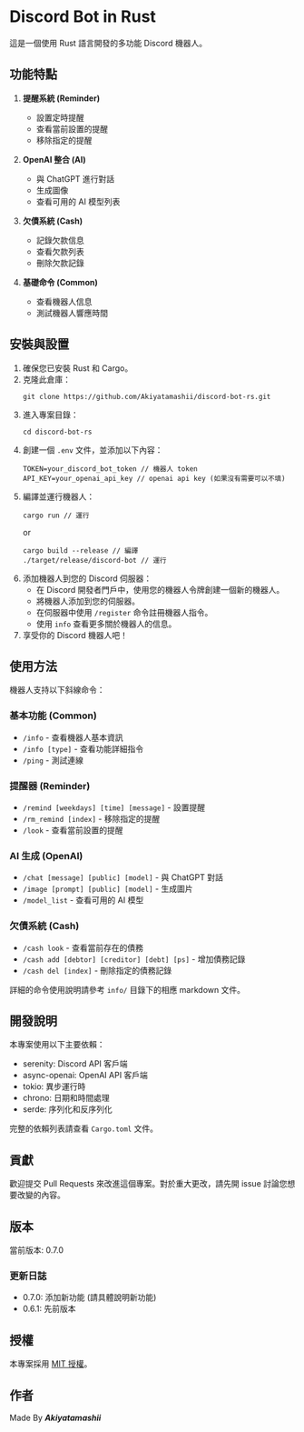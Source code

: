 # Discord Bot in Rust

這是一個使用 Rust 語言開發的多功能 Discord 機器人。

## 功能特點

1. **提醒系統 (Reminder)**

   - 設置定時提醒
   - 查看當前設置的提醒
   - 移除指定的提醒

2. **OpenAI 整合 (AI)**

   - 與 ChatGPT 進行對話
   - 生成圖像
   - 查看可用的 AI 模型列表

3. **欠債系統 (Cash)**

   - 記錄欠款信息
   - 查看欠款列表
   - 刪除欠款記錄

4. **基礎命令 (Common)**
   - 查看機器人信息
   - 測試機器人響應時間

## 安裝與設置

1. 確保您已安裝 Rust 和 Cargo。
2. 克隆此倉庫：
   ```
   git clone https://github.com/Akiyatamashii/discord-bot-rs.git
   ```
3. 進入專案目錄：
   ```
   cd discord-bot-rs
   ```
4. 創建一個 `.env` 文件，並添加以下內容：
   ```
   TOKEN=your_discord_bot_token // 機器人 token
   API_KEY=your_openai_api_key // openai api key (如果沒有需要可以不填)
   ```
5. 編譯並運行機器人：
   ```
   cargo run // 運行
   ```
   or
   ```
   cargo build --release // 編譯
   ./target/release/discord-bot // 運行
   ```
6. 添加機器人到您的 Discord 伺服器：
   - 在 Discord 開發者門戶中，使用您的機器人令牌創建一個新的機器人。
   - 將機器人添加到您的伺服器。
   - 在伺服器中使用 `/register` 命令註冊機器人指令。
   - 使用 `info` 查看更多關於機器人的信息。
7. 享受你的 Discord 機器人吧！

## 使用方法

機器人支持以下斜線命令：

### 基本功能 (Common)

- `/info` - 查看機器人基本資訊
- `/info [type]` - 查看功能詳細指令
- `/ping` - 測試連線

### 提醒器 (Reminder)

- `/remind [weekdays] [time] [message]` - 設置提醒
- `/rm_remind [index]` - 移除指定的提醒
- `/look` - 查看當前設置的提醒

### AI 生成 (OpenAI)

- `/chat [message] [public] [model]` - 與 ChatGPT 對話
- `/image [prompt] [public] [model]` - 生成圖片
- `/model_list` - 查看可用的 AI 模型

### 欠債系統 (Cash)

- `/cash look` - 查看當前存在的債務
- `/cash add [debtor] [creditor] [debt] [ps]` - 增加債務記錄
- `/cash del [index]` - 刪除指定的債務記錄

詳細的命令使用說明請參考 `info/` 目錄下的相應 markdown 文件。

## 開發說明

本專案使用以下主要依賴：

- serenity: Discord API 客戶端
- async-openai: OpenAI API 客戶端
- tokio: 異步運行時
- chrono: 日期和時間處理
- serde: 序列化和反序列化

完整的依賴列表請查看 `Cargo.toml` 文件。

## 貢獻

歡迎提交 Pull Requests 來改進這個專案。對於重大更改，請先開 issue 討論您想要改變的內容。

## 版本

當前版本: 0.7.0

### 更新日誌

- 0.7.0: 添加新功能 (請具體說明新功能)
- 0.6.1: 先前版本

## 授權

本專案採用 [MIT 授權](LICENSE)。

## 作者

Made By **_Akiyatamashii_**
